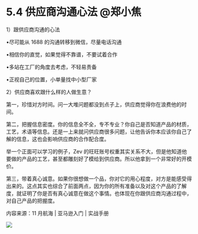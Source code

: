 # 5.4 供应商沟通心法 @郑小焦

1）跟供应商沟通的心法

•尽可能从 1688 的沟通转移到微信，尽量电话沟通

•相信你的直觉，如果觉得不靠谱，不要试着合作

•多站在工厂的角度去考虑，不轻易责备

•正视自己的位置，小单量找中小型厂家

2）供应商喜欢跟什么样的人做生意？

第一，珍惜对方时间。问一大堆问题都没到点子上，供应商觉得你在浪费他的时间。

第二，把握信息密度。你的信息全不全，专不专业？你自己是否知道产品的材质，工艺，术语等信息。还是一上来就问供应商很多问题，让他告诉你本应该你自己了解的信息，这也会影响供应商的合作配合度。

举一个正面可以学习的例子，Zev 的旺旺账号权重其实关系不大，但是他知道他要做的产品的工艺，甚至都雕刻好了模给到供应商。所以他拿到一个非常好的开模价。

第三，带着真心诚意。如果你很想做一个品，你对它的用心程度，对方是能感受得出来的。这点其实也综合了前面两点，因为你的所有准备以及对这个产品的了解度，就证明了你是否有真心诚意在做这个事情。也体现在你跟供应商沟通过程中，对自己产品的把握度。

内容来源：11 月航海 | 亚马逊入门 | 实战手册

![](img/f5f11c405b1ebfa42488ca1035ca05ad.png)